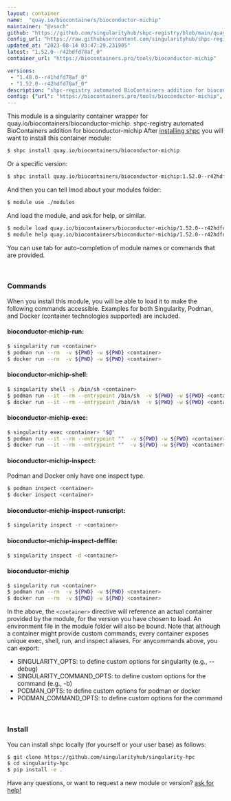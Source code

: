 ```yaml
---
layout: container
name:  "quay.io/biocontainers/bioconductor-michip"
maintainer: "@vsoch"
github: "https://github.com/singularityhub/shpc-registry/blob/main/quay.io/biocontainers/bioconductor-michip/container.yaml"
config_url: "https://raw.githubusercontent.com/singularityhub/shpc-registry/main/quay.io/biocontainers/bioconductor-michip/container.yaml"
updated_at: "2023-08-14 03:47:29.231905"
latest: "1.52.0--r42hdfd78af_0"
container_url: "https://biocontainers.pro/tools/bioconductor-michip"

versions:
 - "1.48.0--r41hdfd78af_0"
 - "1.52.0--r42hdfd78af_0"
description: "shpc-registry automated BioContainers addition for bioconductor-michip"
config: {"url": "https://biocontainers.pro/tools/bioconductor-michip", "maintainer": "@vsoch", "description": "shpc-registry automated BioContainers addition for bioconductor-michip", "latest": {"1.52.0--r42hdfd78af_0": "sha256:2d8f5a200f07974d7958266545e403ff99ac166f6ef2415fcd34befe40e7d794"}, "tags": {"1.48.0--r41hdfd78af_0": "sha256:05d205e5bb5f8b4956575cef017a258fa541620091bd9ead6df0dcbc0c346a8d", "1.52.0--r42hdfd78af_0": "sha256:2d8f5a200f07974d7958266545e403ff99ac166f6ef2415fcd34befe40e7d794"}, "docker": "quay.io/biocontainers/bioconductor-michip"}
---
```


This module is a singularity container wrapper for quay.io/biocontainers/bioconductor-michip.
shpc-registry automated BioContainers addition for bioconductor-michip
After [installing shpc](#install) you will want to install this container module:


```bash
$ shpc install quay.io/biocontainers/bioconductor-michip
```

Or a specific version:

```bash
$ shpc install quay.io/biocontainers/bioconductor-michip:1.52.0--r42hdfd78af_0
```

And then you can tell lmod about your modules folder:

```bash
$ module use ./modules
```

And load the module, and ask for help, or similar.

```bash
$ module load quay.io/biocontainers/bioconductor-michip/1.52.0--r42hdfd78af_0
$ module help quay.io/biocontainers/bioconductor-michip/1.52.0--r42hdfd78af_0
```

You can use tab for auto-completion of module names or commands that are provided.

<br>

### Commands

When you install this module, you will be able to load it to make the following commands accessible.
Examples for both Singularity, Podman, and Docker (container technologies supported) are included.

#### bioconductor-michip-run:

```bash
$ singularity run <container>
$ podman run --rm  -v ${PWD} -w ${PWD} <container>
$ docker run --rm  -v ${PWD} -w ${PWD} <container>
```

#### bioconductor-michip-shell:

```bash
$ singularity shell -s /bin/sh <container>
$ podman run --it --rm --entrypoint /bin/sh  -v ${PWD} -w ${PWD} <container>
$ docker run --it --rm --entrypoint /bin/sh  -v ${PWD} -w ${PWD} <container>
```

#### bioconductor-michip-exec:

```bash
$ singularity exec <container> "$@"
$ podman run --it --rm --entrypoint ""  -v ${PWD} -w ${PWD} <container> "$@"
$ docker run --it --rm --entrypoint ""  -v ${PWD} -w ${PWD} <container> "$@"
```

#### bioconductor-michip-inspect:

Podman and Docker only have one inspect type.

```bash
$ podman inspect <container>
$ docker inspect <container>
```

#### bioconductor-michip-inspect-runscript:

```bash
$ singularity inspect -r <container>
```

#### bioconductor-michip-inspect-deffile:

```bash
$ singularity inspect -d <container>
```



#### bioconductor-michip

```bash
$ singularity run <container>
$ podman run --rm  -v ${PWD} -w ${PWD} <container>
$ docker run --rm  -v ${PWD} -w ${PWD} <container>
```


In the above, the `<container>` directive will reference an actual container provided
by the module, for the version you have chosen to load. An environment file in the
module folder will also be bound. Note that although a container
might provide custom commands, every container exposes unique exec, shell, run, and
inspect aliases. For anycommands above, you can export:

 - SINGULARITY_OPTS: to define custom options for singularity (e.g., --debug)
 - SINGULARITY_COMMAND_OPTS: to define custom options for the command (e.g., -b)
 - PODMAN_OPTS: to define custom options for podman or docker
 - PODMAN_COMMAND_OPTS: to define custom options for the command

<br>

### Install

You can install shpc locally (for yourself or your user base) as follows:

```bash
$ git clone https://github.com/singularityhub/singularity-hpc
$ cd singularity-hpc
$ pip install -e .
```

Have any questions, or want to request a new module or version? [ask for help!](https://github.com/singularityhub/singularity-hpc/issues)